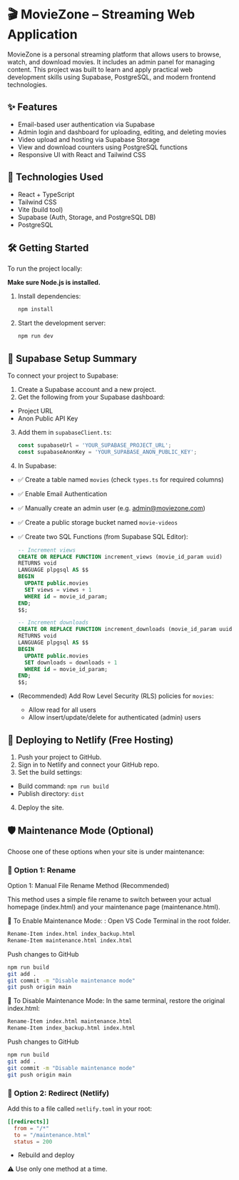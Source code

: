 
# 🎬 MovieZone – Streaming Web Application

MovieZone is a personal streaming platform that allows users to browse, watch, and download movies. It includes an admin panel for managing content. This project was built to learn and apply practical web development skills using Supabase, PostgreSQL, and modern frontend technologies.

## ✨ Features

- Email-based user authentication via Supabase
- Admin login and dashboard for uploading, editing, and deleting movies
- Video upload and hosting via Supabase Storage
- View and download counters using PostgreSQL functions
- Responsive UI with React and Tailwind CSS

## 🧰 Technologies Used

- React + TypeScript
- Tailwind CSS
- Vite (build tool)
- Supabase (Auth, Storage, and PostgreSQL DB)
- PostgreSQL

## 🛠️ Getting Started

To run the project locally:

**Make sure Node.js is installed.**

1. Install dependencies:
   ```bash
   npm install
   ```

2. Start the development server:
   ```bash
   npm run dev
   ```

## 🔧 Supabase Setup Summary

To connect your project to Supabase:

1. Create a Supabase account and a new project.
2. Get the following from your Supabase dashboard:

- Project URL
- Anon Public API Key

3. Add them in `supabaseClient.ts`:
   ```ts
   const supabaseUrl = 'YOUR_SUPABASE_PROJECT_URL';
   const supabaseAnonKey = 'YOUR_SUPABASE_ANON_PUBLIC_KEY';
   ```

4. In Supabase:

- ✅ Create a table named `movies` (check `types.ts` for required columns)
- ✅ Enable Email Authentication
- ✅ Manually create an admin user (e.g. admin@moviezone.com)
- ✅ Create a public storage bucket named `movie-videos`
- ✅ Create two SQL Functions (from Supabase SQL Editor):
   ```sql
   -- Increment views
   CREATE OR REPLACE FUNCTION increment_views (movie_id_param uuid)
   RETURNS void
   LANGUAGE plpgsql AS $$
   BEGIN
     UPDATE public.movies
     SET views = views + 1
     WHERE id = movie_id_param;
   END;
   $$;

   -- Increment downloads
   CREATE OR REPLACE FUNCTION increment_downloads (movie_id_param uuid)
   RETURNS void
   LANGUAGE plpgsql AS $$
   BEGIN
     UPDATE public.movies
     SET downloads = downloads + 1
     WHERE id = movie_id_param;
   END;
   $$;
   ```

- (Recommended) Add Row Level Security (RLS) policies for `movies`:
  - Allow read for all users
  - Allow insert/update/delete for authenticated (admin) users

## 🚀 Deploying to Netlify (Free Hosting)

1. Push your project to GitHub.
2. Sign in to Netlify and connect your GitHub repo.
3. Set the build settings:

- Build command: `npm run build`
- Publish directory: `dist`

4. Deploy the site.

## 🛡 Maintenance Mode (Optional)

Choose one of these options when your site is under maintenance:

### 🔹 Option 1: Rename
Option 1: Manual File Rename Method (Recommended)

This method uses a simple file rename to switch between your actual homepage (index.html) and your maintenance page (maintenance.html).

🔁 To Enable Maintenance Mode:
:
Open VS Code Terminal in the root folder.


 ```bash
Rename-Item index.html index_backup.html
Rename-Item maintenance.html index.html

   ```
Push changes to GitHub
```bash
npm run build
git add .
git commit -m "Disable maintenance mode"
git push origin main

   ```


   🔄 To Disable Maintenance Mode:
In the same terminal, restore the original index.html:


 ```bash
Rename-Item index.html maintenance.html
Rename-Item index_backup.html index.html

   ```
Push changes to GitHub
```bash
npm run build
git add .
git commit -m "Disable maintenance mode"
git push origin main

   ```



### 🔹 Option 2: Redirect (Netlify)

Add this to a file called `netlify.toml` in your root:
```toml
[[redirects]]
  from = "/*"
  to = "/maintenance.html"
  status = 200
```
- Rebuild and deploy

⚠️ Use only one method at a time.
